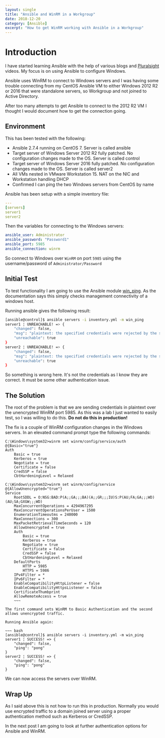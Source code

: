 ```yaml
---
layout: single
title: "Ansible and WinRM in a Workgroup"
date: 2018-12-20
category: [Ansible]
excerpt: "How to get WinRM working with Ansible in a Workgroup"
---
```

# Introduction

I have started learning Ansible with the help of various blogs and [Pluralsight](https://www.pluralsight.com/browse) videos. My focus is on using Ansible to configure Windows.

Ansible uses WinRM to connect to Windows servers and I was having some trouble connecting from my CentOS Ansible VM to either Windows 2012 R2 or 2016 that were standalone servers, so Workgroup and not joined to Active Directory.

After too many attempts to get Ansible to connect to the 2012 R2 VM I thought I would document how to get the connection going.

## Environment

This has been tested with the following:

* Ansible 2.7.4 running on CentOS 7. Server is called ansible
* Target server of Windows Server 2012 R2 fully patched. No configuration changes made to the OS. Server is called control
* Target server of Windows Server 2016 fully patched. No configuration changes made to the OS. Server is called server2
* All VMs nested in VMware Workstation 15. NAT on the NIC and Workstation handling DHCP
* Confirmed I can ping the two Windows servers from CentOS by name

Ansible has been setup with a simple inventory file:

~~~ yml
---
[servers]
server1
server2
~~~

Then the variables for connecting to the Windows servers:

~~~ yml
ansible_user: Administrator
ansible_password: "Password1"
ansible_port: 5985
ansible_connection: winrm
~~~

So connect to Windows over `WinRM` on port `5985` using the username/password of `Administrator/Password`

## Initial Test

To test functionality I am going to use the Ansible module [win_ping](https://docs.ansible.com/ansible/latest/modules/win_ping_module.html). As the documentation says this simply checks management connectivity of a windows host.

Running ansible gives the following result:

~~~ bash
[ansible@control]$ ansible servers -i inventory.yml -m win_ping
server1 ¦ UNREACHABLE! => {
    "changed": false,
    "msg": "plaintext: the specified credentials were rejected by the server",
    "unreachable": true
}
server2 ¦ UNREACHABLE! => {
    "changed": false,
    "msg": "plaintext: the specified credentials were rejected by the server",
    "unreachable": true
}
~~~

So something is wrong here. It's not the credentials as I know they are correct. It must be some other authentication issue.

## The Solution

The root of the problem is that we are sending credentials in plaintext over the unencrypted WinRM port 5985. As this was a lab I just wanted to easily test, so I was willing to do this. **Do not do this in production!**

The fix is a couple of WinRM configuration changes in the Windows servers. In an elevated command prompt type the following commands:

~~~ dosbatch
C:\Windows\system32>winrm set winrm/config/service/auth @{Basic="true"}
Auth
    Basic = true
    Kerberos = true
    Negotiate = true
    Certificate = false
    CredSSP = false
    CbtHardeningLevel = Relaxed

C:\Windows\system32>winrm set winrm/config/service @{AllowUnencrypted="true"}
Service
    RootSDDL = O:NSG:BAD:P(A;;GA;;;BA)(A;;GR;;;IU)S:P(AU;FA;GA;;;WD)(AU;SA;GXGW;;;WD)
    MaxConcurrentOperations = 4294967295
    MaxConcurrentOperationsPerUser = 1500
    EnumerationTimeoutms = 240000
    MaxConnections = 300
    MaxPacketRetrievalTimeSeconds = 120
    AllowUnencrypted = true
    Auth
        Basic = true
        Kerberos = true
        Negotiate = true
        Certificate = false
        CredSSP = false
        CbtHardeningLevel = Relaxed
    DefaultPorts
        HTTP = 5985
        HTTPS = 5986
    IPv4Filter = *
    IPv6Filter = *
    EnableCompatibilityHttpListener = false
    EnableCompatibilityHttpsListener = false
    CertificateThumbprint
    AllowRemoteAccess = true
    ~~~

The first command sets WinRM to Basic Authentication and the second allows unencrypted traffic.

Running Ansible again:

~~~ bash
[ansible@control]$ ansible servers -i inventory.yml -m win_ping
server1 ¦ SUCCESS! => {
    "changed": false,
    "ping": "pong"
}
server2 ¦ SUCCESS! => {
    "changed": false,
    "ping": "pong"
}
~~~

We can now access the servers over WinRM.

## Wrap Up

As I said above this is not how to run this in production. Normally you would use encrypted traffic to a domain joined server using a proper authentication method such as Kerberos or CredSSP.

In the next post I am going to look at further authentication options for Ansible and WinRM.